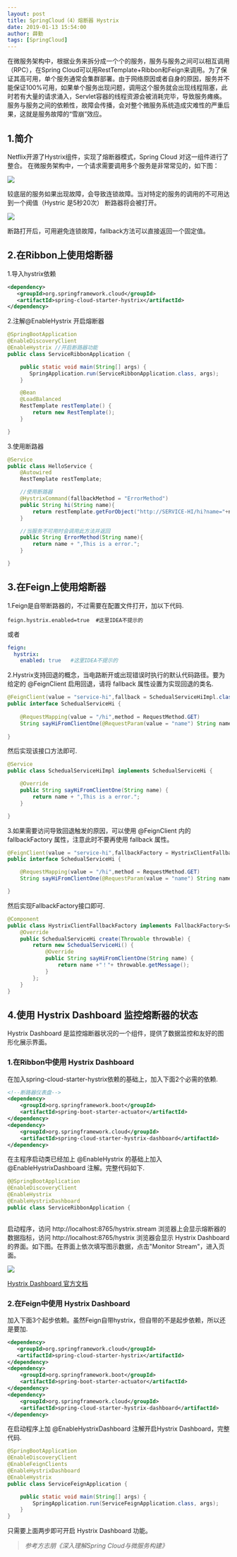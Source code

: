 ```yaml
---
layout: post
title: SpringCloud（4）熔断器 Hystrix
date: 2019-01-13 15:54:00
author: 薛勤
tags: [SpringCloud]
---
```

在微服务架构中，根据业务来拆分成一个个的服务，服务与服务之间可以相互调用（RPC），在Spring Cloud可以用RestTemplate+Ribbon和Feign来调用。为了保证其高可用，单个服务通常会集群部署。由于网络原因或者自身的原因，服务并不能保证100%可用，如果单个服务出现问题，调用这个服务就会出现线程阻塞，此时若有大量的请求涌入，Servlet容器的线程资源会被消耗完毕，导致服务瘫痪。服务与服务之间的依赖性，故障会传播，会对整个微服务系统造成灾难性的严重后果，这就是服务故障的“雪崩”效应。

## 1.简介

Netflix开源了Hystrix组件，实现了熔断器模式，Spring Cloud 对这一组件进行了整合。 在微服务架构中，一个请求需要调用多个服务是非常常见的，如下图： 

![](./20190113SpringCloud4熔断器Hystrix/1136672-20190113155321755-145172210.png)

较底层的服务如果出现故障，会导致连锁故障。当对特定的服务的调用的不可用达到一个阀值（Hystric 是5秒20次） 断路器将会被打开。 

![](./20190113SpringCloud4熔断器Hystrix/1136672-20190113155330180-2008967766.png)


断路打开后，可用避免连锁故障，fallback方法可以直接返回一个固定值。 

## 2.在Ribbon上使用熔断器

1.导入hystrix依赖

```xml
<dependency>
   <groupId>org.springframework.cloud</groupId>
   <artifactId>spring-cloud-starter-hystrix</artifactId>
</dependency>
```

2.注解@EnableHystrix 开启熔断器

```java
@SpringBootApplication
@EnableDiscoveryClient
@EnableHystrix //开启断路器功能
public class ServiceRibbonApplication {

    public static void main(String[] args) {
       SpringApplication.run(ServiceRibbonApplication.class, args);
    }

    @Bean
    @LoadBalanced
    RestTemplate restTemplate() {
        return new RestTemplate();
    }

}
```

3.使用断路器

```java
@Service
public class HelloService {
    @Autowired
    RestTemplate restTemplate;

    //使用断路器
    @HystrixCommand(fallbackMethod = "ErrorMethod")
    public String hi(String name){
        return restTemplate.getForObject("http://SERVICE-HI/hi?name="+name,String.class);
    }

    //当服务不可用时会调用此方法并返回
    public String ErrorMethod(String name){
        return name + ",This is a error.";
    }

}
```

## 3.在Feign上使用熔断器

1.Feign是自带断路器的，不过需要在配置文件打开，加以下代码.

```properties
feign.hystrix.enabled=true	#这里IDEA不提示的
```
或者
```yaml
feign:
  hystrix:
    enabled: true	#这里IDEA不提示的
```

2.Hystrix支持回退的概念，当电路断开或出现错误时执行的默认代码路径。要为给定的 @FeignClient 启用回退，请将 fallback 属性设置为实现回退的类名.

```java
@FeignClient(value = "service-hi",fallback = SchedualServiceHiImpl.class)
public interface SchedualServiceHi {
    
    @RequestMapping(value = "/hi",method = RequestMethod.GET)
    String sayHiFromClientOne(@RequestParam(value = "name") String name);
    
}
```
然后实现该接口方法即可.
```java
@Service
public class SchedualServiceHiImpl implements SchedualServiceHi {

    @Override
    public String sayHiFromClientOne(String name) {
        return name + ",This is a error.";
    }

}
```

3.如果需要访问导致回退触发的原因，可以使用 @FeignClient 内的 fallbackFactory 属性，注意此时不要再使用 fallback 属性。

```java
@FeignClient(value = "service-hi",fallbackFactory = HystrixClientFallbackFactory.class)
public interface SchedualServiceHi {

    @RequestMapping(value = "/hi",method = RequestMethod.GET)
    String sayHiFromClientOne(@RequestParam(value = "name") String name);

}
```

然后实现FallbackFactory接口即可.

```java
@Component
public class HystrixClientFallbackFactory implements FallbackFactory<SchedualServiceHi> {
    @Override
    public SchedualServiceHi create(Throwable throwable) {
        return new SchedualServiceHi() {
            @Override
            public String sayHiFromClientOne(String name) {
                return name +"！"+ throwable.getMessage();
            }
        };
    }
}
```

## 4.使用 Hystrix Dashboard 监控熔断器的状态

Hystrix Dashboard 是监控熔断器状况的一个组件，提供了数据监控和友好的图形化展示界面。

### 1.在Ribbon中使用 Hystrix Dashboard

在加入spring-cloud-starter-hystrix依赖的基础上，加入下面2个必需的依赖.

```xml
<!--断路器仪表盘-->
<dependency>
    <groupId>org.springframework.boot</groupId>
    <artifactId>spring-boot-starter-actuator</artifactId>
</dependency>
<dependency>
    <groupId>org.springframework.cloud</groupId>
    <artifactId>spring-cloud-starter-hystrix-dashboard</artifactId>
</dependency>
```

在主程序启动类已经加上 @EnableHystrix 的基础上加入@EnableHystrixDashboard 注解。完整代码如下.

```java
@@SpringBootApplication
@EnableDiscoveryClient
@EnableHystrix
@EnableHystrixDashboard
public class ServiceRibbonApplication {
    
```
启动程序，访问 http://localhost:8765/hystrix.stream 浏览器上会显示熔断器的数据指标，访问 http://localhost:8765/hystrix 浏览器会显示 Hystrix Dashboard 的界面。如下图。在界面上依次填写图示数据，点击"Monitor Stream"，进入页面。

![](./20190113SpringCloud4熔断器Hystrix/1136672-20190113155402105-978461618.png)


[Hystrix Dashboard 官方文档](https://github.com/Netflix/Hystrix/wiki)

### 2.在Feign中使用 Hystrix Dashboard

加入下面3个起步依赖。虽然Feign自带hystrix，但自带的不是起步依赖，所以还是要加.

```xml
<dependency>
   <groupId>org.springframework.cloud</groupId>
   <artifactId>spring-cloud-starter-hystrix</artifactId>
</dependency>
<dependency>
    <groupId>org.springframework.boot</groupId>
    <artifactId>spring-boot-starter-actuator</artifactId>
</dependency>
<dependency>
    <groupId>org.springframework.cloud</groupId>
    <artifactId>spring-cloud-starter-hystrix-dashboard</artifactId>
</dependency>
```

在启动程序上加 @EnableHystrixDashboard 注解开启Hystrix Dashboard，完整代码.

```java
@SpringBootApplication
@EnableDiscoveryClient
@EnableFeignClients
@EnableHystrixDashboard
@EnableHystrix
public class ServiceFeignApplication {

    public static void main(String[] args) {
        SpringApplication.run(ServiceFeignApplication.class, args);
    }
}
```

只需要上面两步即可开启 Hystrix Dashboard 功能。

> *参考方志朋《深入理解Spring Cloud与微服务构建》*

